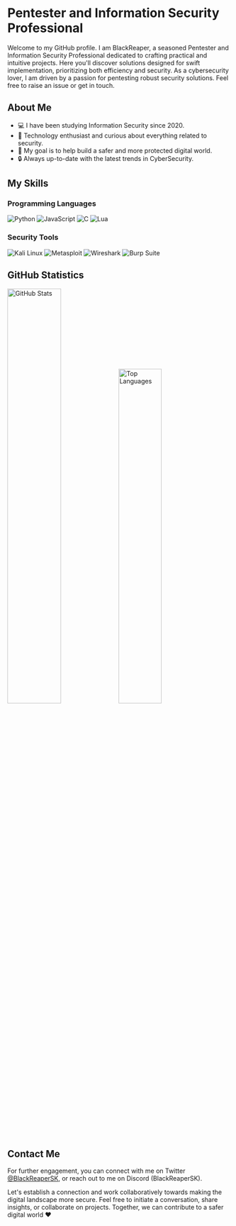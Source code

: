 # Pentester and Information Security Professional

Welcome to my GitHub profile. I am BlackReaper, a seasoned Pentester and Information Security Professional dedicated to crafting practical and intuitive projects. Here you'll discover solutions designed for swift implementation, prioritizing both efficiency and security. As a cybersecurity lover, I am driven by a passion for pentesting robust security solutions. Feel free to raise an issue or get in touch.

## About Me
- 💻 I have been studying Information Security since 2020.
- 🤖 Technology enthusiast and curious about everything related to security.
- 🎯 My goal is to help build a safer and more protected digital world.
- 🔒 Always up-to-date with the latest trends in CyberSecurity.

## My Skills

### Programming Languages

![Python](https://img.shields.io/badge/-Python-3776AB?logo=python&logoColor=white&style=for-the-badge)
![JavaScript](https://img.shields.io/badge/-JavaScript-F7DF1E?logo=javascript&logoColor=white&style=for-the-badge)
![C](https://img.shields.io/badge/-C-00599C?logo=c&logoColor=white&style=for-the-badge)
![Lua](https://img.shields.io/badge/-Lua-2C2D72?logo=lua&logoColor=white&style=for-the-badge)

### Security Tools

![Kali Linux](https://img.shields.io/badge/-Kali%20Linux-557C94?logo=kalilinux&logoColor=white&style=for-the-badge)
![Metasploit](https://img.shields.io/badge/-Metasploit-ED1C24?logo=metasploit&logoColor=white&style=for-the-badge)
![Wireshark](https://img.shields.io/badge/-Wireshark-1679A7?logo=wireshark&logoColor=white&style=for-the-badge)
![Burp Suite](https://img.shields.io/badge/-Burp%20Suite-FF7518?logo=burpsuite&logoColor=white&style=for-the-badge)

## GitHub Statistics

<p>
  <img src="https://github-readme-stats.vercel.app/api?username=BlackReaperSK&show_icons=true&count_private=true&theme=dark" alt="GitHub Stats" width="49%" />
  <img src="https://github-readme-stats.vercel.app/api/top-langs/?username=BlackReaperSK&layout=compact&theme=dark&langs_count=4" alt="Top Languages" width="44%" />
</p>

## Contact Me

For further engagement, you can connect with me on Twitter [@BlackReaperSK](https://twitter.com/BlackReaperSK), or reach out to me on Discord (BlackReaperSK).

Let's establish a connection and work collaboratively towards making the digital landscape more secure. Feel free to initiate a conversation, share insights, or collaborate on projects. Together, we can contribute to a safer digital world ❤️
